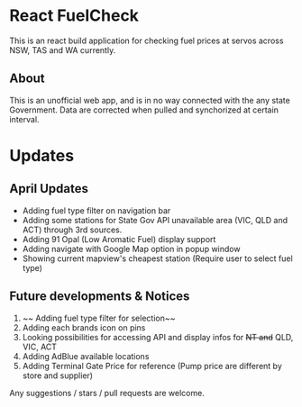 # React FuelCheck

This is an react build application for checking fuel prices at servos across NSW, TAS and WA currently.

## About
This is an unofficial web app, and is in no way connected with the any state Government. Data are corrected when pulled and synchorized at certain interval. 

# Updates

## April Updates
 - Adding fuel type filter on navigation bar
 - Adding some stations for State Gov API unavailable area (VIC, QLD and ACT) through 3rd sources.
 - Adding 91 Opal (Low Aromatic Fuel) display support
 - Adding navigate with Google Map option in popup window
 - Showing current mapview's cheapest station (Require user to select fuel type)

## Future developments & Notices
1. ~~ Adding fuel type filter for selection~~
2. Adding each brands icon on pins
3. Looking possibilities for accessing API and display infos for ~~NT and~~ QLD, VIC, ACT
4. Adding AdBlue available locations
5. Adding Terminal Gate Price for reference (Pump price are different by store and supplier)

Any suggestions / stars / pull requests are welcome.